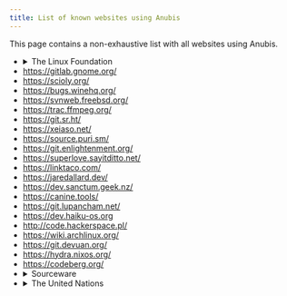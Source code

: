 ```yaml
---
title: List of known websites using Anubis
---
```


This page contains a non-exhaustive list with all websites using Anubis.

- <details>
  <summary>The Linux Foundation</summary>
  - https://git.kernel.org/
  - https://lore.kernel.org/
  </details>
- https://gitlab.gnome.org/
- https://scioly.org/
- https://bugs.winehq.org/
- https://svnweb.freebsd.org/
- https://trac.ffmpeg.org/
- https://git.sr.ht/
- https://xeiaso.net/
- https://source.puri.sm/
- https://git.enlightenment.org/
- https://superlove.sayitditto.net/
- https://linktaco.com/
- https://jaredallard.dev/
- https://dev.sanctum.geek.nz/
- https://canine.tools/
- https://git.lupancham.net/
- https://dev.haiku-os.org
- http://code.hackerspace.pl/
- https://wiki.archlinux.org/
- https://git.devuan.org/
- https://hydra.nixos.org/
- https://codeberg.org/
- <details>
  <summary>Sourceware</summary>
  - https://sourceware.org/cgit
  - https://sourceware.org/glibc/wiki
  - https://builder.sourceware.org/testruns/
  - https://patchwork.sourceware.org/
  - https://gcc.gnu.org/bugzilla/
  - https://gcc.gnu.org/cgit
  </details>
- <details>
  <summary>The United Nations</summary>
  - https://policytoolbox.iiep.unesco.org/
  </details>
